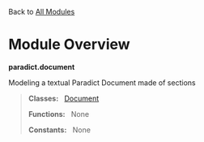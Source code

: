 Back to [All Modules](https://github.com/pyrustic/paradict/blob/master/docs/modules/README.md#readme)

# Module Overview

**paradict.document**
 
Modeling a textual Paradict Document made of sections

> **Classes:** &nbsp; [Document](https://github.com/pyrustic/paradict/blob/master/docs/modules/content/paradict.document/content/classes/Document.md#class-document)
>
> **Functions:** &nbsp; None
>
> **Constants:** &nbsp; None
